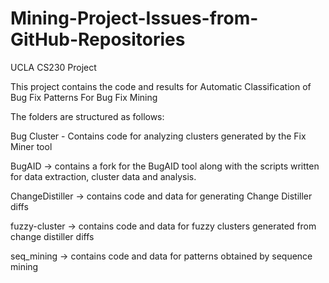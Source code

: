 # Mining-Project-Issues-from-GitHub-Repositories
UCLA CS230 Project

This project contains the code and results for Automatic Classification of Bug Fix Patterns For Bug Fix Mining

The folders are structured as follows:


Bug Cluster - Contains code for analyzing clusters generated by the Fix Miner tool

BugAID -> contains a fork for the BugAID tool along with the scripts written for data extraction, cluster data and analysis.

ChangeDistiller -> contains code and data for generating Change Distiller diffs

fuzzy-cluster -> contains code and data for fuzzy clusters generated from change distiller diffs

seq_mining -> contains code and data for patterns obtained by sequence mining
